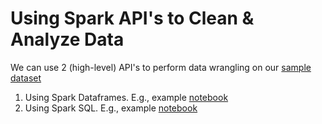 # Using Spark API's to Clean & Analyze Data

We can use 2 (high-level) API's to perform data wrangling on our [sample dataset](./sparkify_log_small.json)
1. Using Spark Dataframes. E.g., example [notebook](./dataWrangling_Pyspark.ipynb)
2. Using Spark SQL. E.g., example [notebook](./dataWrangling_SQL.ipynb)